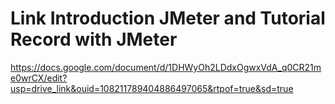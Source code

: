 # Link Introduction JMeter and Tutorial Record with JMeter
https://docs.google.com/document/d/1DHWyOh2LDdxOgwxVdA_q0CR21me0wrCX/edit?usp=drive_link&ouid=108211789404886497065&rtpof=true&sd=true
